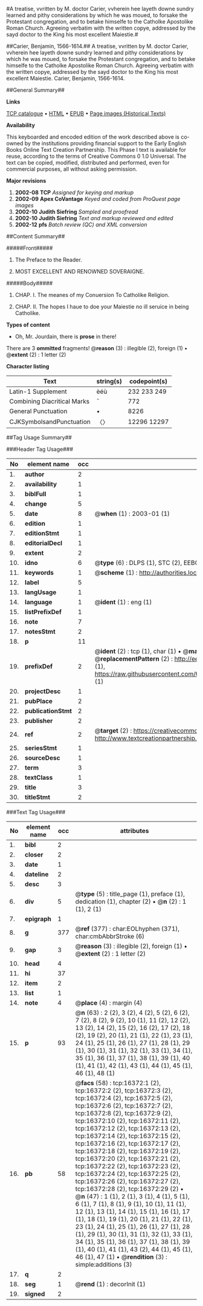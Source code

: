 #A treatise, vvritten by M. doctor Carier, vvherein hee layeth downe sundry learned and pithy considerations by which he was moued, to forsake the Protestant congregation, and to betake himselfe to the Catholke Apostolike Roman Church. Agreeing verbatim with the written copye, addressed by the sayd doctor to the King his most excellent Maiestie.#

##Carier, Benjamin, 1566-1614.##
A treatise, vvritten by M. doctor Carier, vvherein hee layeth downe sundry learned and pithy considerations by which he was moued, to forsake the Protestant congregation, and to betake himselfe to the Catholke Apostolike Roman Church. Agreeing verbatim with the written copye, addressed by the sayd doctor to the King his most excellent Maiestie.
Carier, Benjamin, 1566-1614.

##General Summary##

**Links**

[TCP catalogue](http://www.ota.ox.ac.uk/tcp/)  • 
[HTML](http://tei.it.ox.ac.uk/tcp/Texts-HTML/free/A17/A17962.html)  • 
[EPUB](http://tei.it.ox.ac.uk/tcp/Texts-EPUB/free/A17/A17962.epub) • 
[Page images (Historical Texts)](https://data.historicaltexts.jisc.ac.uk/view?pubId=eebo-99851115e&pageId=eebo-99851115e-16372-1)

**Availability**

This keyboarded and encoded edition of the
	       work described above is co-owned by the institutions
	       providing financial support to the Early English Books
	       Online Text Creation Partnership. This Phase I text is
	       available for reuse, according to the terms of Creative
	       Commons 0 1.0 Universal. The text can be copied,
	       modified, distributed and performed, even for
	       commercial purposes, all without asking permission.

**Major revisions**

1. __2002-08__ __TCP__ *Assigned for keying and markup*
1. __2002-09__ __Apex CoVantage__ *Keyed and coded from ProQuest page images*
1. __2002-10__ __Judith Siefring__ *Sampled and proofread*
1. __2002-10__ __Judith Siefring__ *Text and markup reviewed and edited*
1. __2002-12__ __pfs__ *Batch review (QC) and XML conversion*

##Content Summary##

#####Front#####

1. The Preface to the Reader.

1. MOST EXCELLENT AND RENOWNED SOVERAIGNE.

#####Body#####

1. CHAP. I. The meanes of my Conuersion To Catholike Religion.

1. CHAP. II. The hopes I haue to doe your Maiestie no ill seruice in being Catholike.

**Types of content**

  * Oh, Mr. Jourdain, there is **prose** in there!

There are 3 **ommitted** fragments! 
 @__reason__ (3) : illegible (2), foreign (1)  •  @__extent__ (2) : 1 letter (2)

**Character listing**


|Text|string(s)|codepoint(s)|
|---|---|---|
|Latin-1 Supplement|èéù|232 233 249|
|Combining             Diacritical Marks|̄|772|
|General Punctuation|•|8226|
|CJKSymbolsandPunctuation|〈〉|12296 12297|

##Tag Usage Summary##

###Header Tag Usage###

|No|element name|occ|attributes|
|---|---|---|---|
|1.|__author__|2||
|2.|__availability__|1||
|3.|__biblFull__|1||
|4.|__change__|5||
|5.|__date__|8| @__when__ (1) : 2003-01 (1)|
|6.|__edition__|1||
|7.|__editionStmt__|1||
|8.|__editorialDecl__|1||
|9.|__extent__|2||
|10.|__idno__|6| @__type__ (6) : DLPS (1), STC (2), EEBO-CITATION (1), PROQUEST (1), VID (1)|
|11.|__keywords__|1| @__scheme__ (1) : http://authorities.loc.gov/ (1)|
|12.|__label__|5||
|13.|__langUsage__|1||
|14.|__language__|1| @__ident__ (1) : eng (1)|
|15.|__listPrefixDef__|1||
|16.|__note__|7||
|17.|__notesStmt__|2||
|18.|__p__|11||
|19.|__prefixDef__|2| @__ident__ (2) : tcp (1), char (1)  •  @__matchPattern__ (2) : ([0-9\-]+):([0-9IVX]+) (1), (.+) (1)  •  @__replacementPattern__ (2) : http://eebo.chadwyck.com/downloadtiff?vid=$1&page=$2 (1), https://raw.githubusercontent.com/textcreationpartnership/Texts/master/tcpchars.xml#$1 (1)|
|20.|__projectDesc__|1||
|21.|__pubPlace__|2||
|22.|__publicationStmt__|2||
|23.|__publisher__|2||
|24.|__ref__|2| @__target__ (2) : https://creativecommons.org/publicdomain/zero/1.0/ (1), http://www.textcreationpartnership.org/docs/. (1)|
|25.|__seriesStmt__|1||
|26.|__sourceDesc__|1||
|27.|__term__|3||
|28.|__textClass__|1||
|29.|__title__|3||
|30.|__titleStmt__|2||


###Text Tag Usage###

|No|element name|occ|attributes|
|---|---|---|---|
|1.|__bibl__|2||
|2.|__closer__|2||
|3.|__date__|1||
|4.|__dateline__|2||
|5.|__desc__|3||
|6.|__div__|5| @__type__ (5) : title_page (1), preface (1), dedication (1), chapter (2)  •  @__n__ (2) : 1 (1), 2 (1)|
|7.|__epigraph__|1||
|8.|__g__|377| @__ref__ (377) : char:EOLhyphen (371), char:cmbAbbrStroke (6)|
|9.|__gap__|3| @__reason__ (3) : illegible (2), foreign (1)  •  @__extent__ (2) : 1 letter (2)|
|10.|__head__|4||
|11.|__hi__|37||
|12.|__item__|2||
|13.|__list__|1||
|14.|__note__|4| @__place__ (4) : margin (4)|
|15.|__p__|93| @__n__ (63) : 2 (2), 3 (2), 4 (2), 5 (2), 6 (2), 7 (2), 8 (2), 9 (2), 10 (1), 11 (2), 12 (2), 13 (2), 14 (2), 15 (2), 16 (2), 17 (2), 18 (2), 19 (2), 20 (1), 21 (1), 22 (1), 23 (1), 24 (1), 25 (1), 26 (1), 27 (1), 28 (1), 29 (1), 30 (1), 31 (1), 32 (1), 33 (1), 34 (1), 35 (1), 36 (1), 37 (1), 38 (1), 39 (1), 40 (1), 41 (1), 42 (1), 43 (1), 44 (1), 45 (1), 46 (1), 48 (1)|
|16.|__pb__|58| @__facs__ (58) : tcp:16372:1 (2), tcp:16372:2 (2), tcp:16372:3 (2), tcp:16372:4 (2), tcp:16372:5 (2), tcp:16372:6 (2), tcp:16372:7 (2), tcp:16372:8 (2), tcp:16372:9 (2), tcp:16372:10 (2), tcp:16372:11 (2), tcp:16372:12 (2), tcp:16372:13 (2), tcp:16372:14 (2), tcp:16372:15 (2), tcp:16372:16 (2), tcp:16372:17 (2), tcp:16372:18 (2), tcp:16372:19 (2), tcp:16372:20 (2), tcp:16372:21 (2), tcp:16372:22 (2), tcp:16372:23 (2), tcp:16372:24 (2), tcp:16372:25 (2), tcp:16372:26 (2), tcp:16372:27 (2), tcp:16372:28 (2), tcp:16372:29 (2)  •  @__n__ (47) : 1 (1), 2 (1), 3 (1), 4 (1), 5 (1), 6 (1), 7 (1), 8 (1), 9 (1), 10 (1), 11 (1), 12 (1), 13 (1), 14 (1), 15 (1), 16 (1), 17 (1), 18 (1), 19 (1), 20 (1), 21 (1), 22 (1), 23 (1), 24 (1), 25 (1), 26 (1), 27 (1), 28 (1), 29 (1), 30 (1), 31 (1), 32 (1), 33 (1), 34 (1), 35 (1), 36 (1), 37 (1), 38 (1), 39 (1), 40 (1), 41 (1), 43 (2), 44 (1), 45 (1), 46 (1), 47 (1)  •  @__rendition__ (3) : simple:additions (3)|
|17.|__q__|2||
|18.|__seg__|1| @__rend__ (1) : decorInit (1)|
|19.|__signed__|2||
